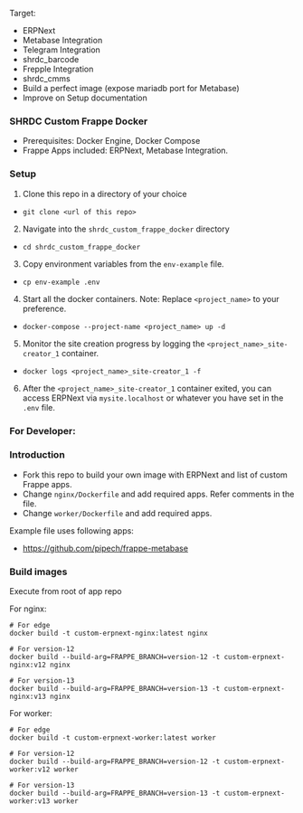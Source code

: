 Target:
- ERPNext
- Metabase Integration
- Telegram Integration
- shrdc_barcode
- Frepple Integration
- shrdc_cmms
- Build a perfect image (expose mariadb port for Metabase)
- Improve on Setup documentation

### SHRDC Custom Frappe Docker
- Prerequisites: Docker Engine, Docker Compose
- Frappe Apps included: ERPNext, Metabase Integration.

### Setup
1. Clone this repo in a directory of your choice
- `git clone <url of this repo>`

2. Navigate into the `shrdc_custom_frappe_docker` directory
- `cd shrdc_custom_frappe_docker`

3. Copy environment variables from the `env-example` file.
- `cp env-example .env`

4. Start all the docker containers. Note: Replace `<project_name>` to your preference.
- `docker-compose --project-name <project_name> up -d`

5. Monitor the site creation progress by logging the `<project_name>_site-creator_1` container.
- `docker logs <project_name>_site-creator_1 -f`

6. After the `<project_name>_site-creator_1` container exited, you can access ERPNext via `mysite.localhost` or whatever you have set in the `.env` file.



### For Developer:
### Introduction

- Fork this repo to build your own image with ERPNext and list of custom Frappe apps.
- Change `nginx/Dockerfile` and add required apps. Refer comments in the file.
- Change `worker/Dockerfile` and add required apps.

Example file uses following apps:

- https://github.com/pipech/frappe-metabase

### Build images

Execute from root of app repo

For nginx:

```shell
# For edge
docker build -t custom-erpnext-nginx:latest nginx

# For version-12
docker build --build-arg=FRAPPE_BRANCH=version-12 -t custom-erpnext-nginx:v12 nginx

# For version-13
docker build --build-arg=FRAPPE_BRANCH=version-13 -t custom-erpnext-nginx:v13 nginx
```

For worker:

```shell
# For edge
docker build -t custom-erpnext-worker:latest worker

# For version-12
docker build --build-arg=FRAPPE_BRANCH=version-12 -t custom-erpnext-worker:v12 worker

# For version-13
docker build --build-arg=FRAPPE_BRANCH=version-13 -t custom-erpnext-worker:v13 worker
```
